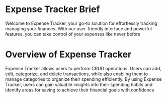 # Expense Tracker Brief
Welcome to Expense Tracker, your go-to solution for effortlessly tracking managing your finances. With our user-friendly interface and powerful features, you can take control of your expenses like never before

# Overview of Expense Tracker
Expense Tracker allows users to perform CRUD operations. Users can add, edit, categorize, and delete transactions, while also enabling them to manage categories to organize their spending efficiently. By using Expense Tracker, users can gain valuable insights into their spending habits and identify areas for saving to achieve their financial goals with confidence



